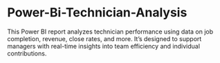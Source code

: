 # Power-Bi-Technician-Analysis
This Power BI report analyzes technician performance using data on job completion, revenue, close rates, and more. It’s designed to support managers with real-time insights into team efficiency and individual contributions.
